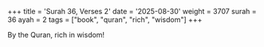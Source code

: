 +++
title = 'Surah 36, Verses 2'
date = '2025-08-30'
weight = 3707
surah = 36
ayah = 2
tags = ["book", "quran", "rich", "wisdom"]
+++

By the Quran, rich in wisdom!